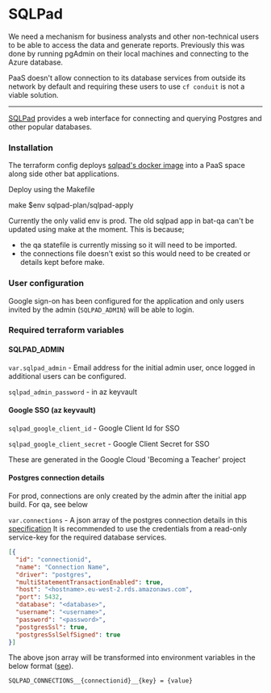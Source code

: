 # SQLPad

We need a mechanism for business analysts and other non-technical users to be able to access the data and generate reports.
Previously this was done by running pgAdmin on their local machines and connecting to the Azure database.

PaaS doesn't allow connection to its database services from outside its network by default and requiring these users to use `cf conduit` is not a viable solution.

--------------

[SQLPad](https://sqlpad.github.io/sqlpad/#/) provides a web interface for connecting and querying Postgres and other popular databases.

### Installation
The terraform config deploys [sqlpad's docker image](https://hub.docker.com/r/sqlpad/sqlpad/) into a PaaS space along side other bat applications.

Deploy using the Makefile

make $env sqlpad-plan/sqlpad-apply

Currently the only valid env is prod. The old sqlpad app in bat-qa can't be updated using make at the moment. This is because;
- the qa statefile is currently missing so it will need to be imported.
- the connections file doesn't exist so this would need to be created or details kept before make.

### User configuration
Google sign-on has been configured for the application and only users invited by the admin (`SQLPAD_ADMIN`) will be able to login.


### Required terraform variables

#### SQLPAD_ADMIN

`var.sqlpad_admin` - Email address for the initial admin user, once logged in additional users can be configured.

`sqlpad_admin_password` - in az keyvault

#### Google SSO (az keyvault)
`sqlpad_google_client_id` - Google Client Id for SSO

`sqlpad_google_client_secret` - Google Client Secret for SSO

These are generated in the Google Cloud 'Becoming a Teacher' project

#### Postgres connection details

For prod, connections are only created by the admin after the initial app build.
For qa, see below

`var.connections` -
A json array of the postgres connection details in this [specification](https://sqlpad.github.io/sqlpad/#/connections?id=postgresql-postgres)
It is recommended to use the credentials from a read-only service-key for the required database services.
```json
[{
  "id": "connectionid",
  "name": "Connection Name",
  "driver": "postgres",
  "multiStatementTransactionEnabled": true,
  "host": "<hostname>.eu-west-2.rds.amazonaws.com",
  "port": 5432,
  "database": "<database>",
  "username": "<username>",
  "password": "<password>",
  "postgresSsl": true,
  "postgresSslSelfSigned": true
}]
```
The above json array will be transformed into environment variables in the below format ([see](https://sqlpad.github.io/sqlpad/#/connections?id=defining-connections-via-configuration)).
```
SQLPAD_CONNECTIONS__{connectionid}__{key} = {value}
```

